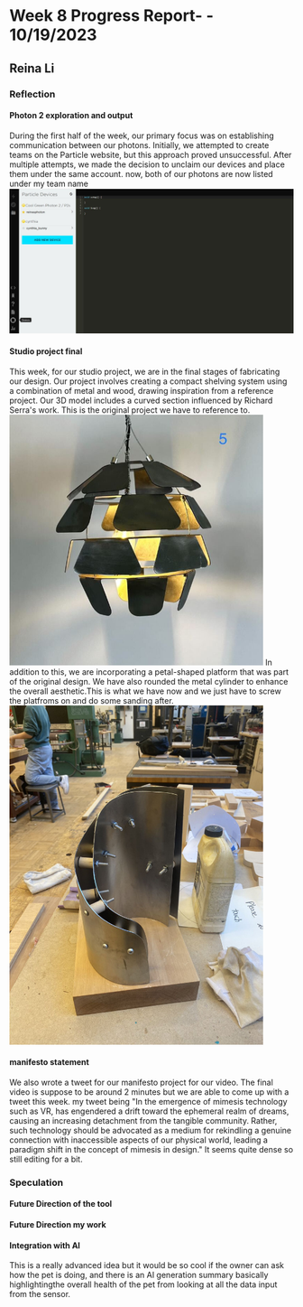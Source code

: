 # Week 8 Progress Report- - 10/19/2023

## Reina Li

### Reflection
#### Photon 2 exploration and output
During the first half of the week, our primary focus was on establishing communication between our photons. Initially, we attempted to create teams on the Particle website, but this approach proved unsuccessful. After multiple attempts, we made the decision to unclaim our devices and place them under the same account. now, both of our photons are now listed under my team name
<img src="https://github.com/Berkeley-MDes/tdf-fa23-reinali/blob/main/weekly-reports/together.JPG" alt="Alt Text" width="650"> 


#### Studio project final
This week, for our studio project, we are in the final stages of fabricating our design. Our project involves creating a compact shelving system using a combination of metal and wood, drawing inspiration from a reference project. Our 3D model includes a curved section influenced by Richard Serra's work. This is the original project we have to reference to. 
<img src="https://github.com/Berkeley-MDes/tdf-fa23-reinali/blob/main/weekly-reports/img_1850_720.jpg" alt="Alt Text" width="450">
In addition to this, we are incorporating a petal-shaped platform that was part of the original design. We have also rounded the metal cylinder to enhance the overall aesthetic.This is what we have now and we just have to screw the platfroms on and do some sanding after. 
<img src="https://github.com/Berkeley-MDes/tdf-fa23-reinali/blob/main/weekly-reports/601312859150499282.jpg" alt="Alt Text" width="450">

#### manifesto statement
We also wrote a tweet for our manifesto project for our video. The final video is suppose to be around 2 minutes but we are able to come up with a tweet this week. my tweet being "In the emergence of mimesis technology such as VR, has engendered a drift toward the ephemeral realm of dreams, causing an increasing detachment from the tangible community. Rather,  such technology should be advocated as a medium for rekindling a genuine connection with inaccessible aspects of our physical world, leading a paradigm shift in the concept of mimesis in design."
It seems quite dense so still editing for a bit. 
   
### Speculation
#### Future Direction of the tool

#### Future Direction my work

#### Integration with AI
This is a really advanced idea but it would be so cool if the owner can ask how the pet is doing, and there  is an AI generation summary basically highlightingthe overall health of the pet from looking at all the data input from the sensor. 

